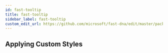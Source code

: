 ```yaml
---
id: fast-tooltip
title: fast-tooltip
sidebar_label: fast-tooltip
custom_edit_url: https://github.com/microsoft/fast-dna/edit/master/packages/web-components/fast-foundation/src/tooltip/README.md
---
```


## Applying Custom Styles